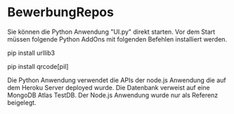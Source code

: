 # BewerbungRepos

Sie können die Python Anwendung "UI.py" direkt starten. 
Vor dem Start müssen folgende Python AddOns mit folgenden Befehlen installiert werden.

pip install urllib3

pip install qrcode[pil]

Die Python Anwendung verwendet die APIs der node.js Anwendung die auf dem Heroku Server deployed wurde.
Die Datenbank verweist auf eine MongoDB Atlas TestDB.
Der Node.js Anwendung wurde nur als Referenz beigelegt.

